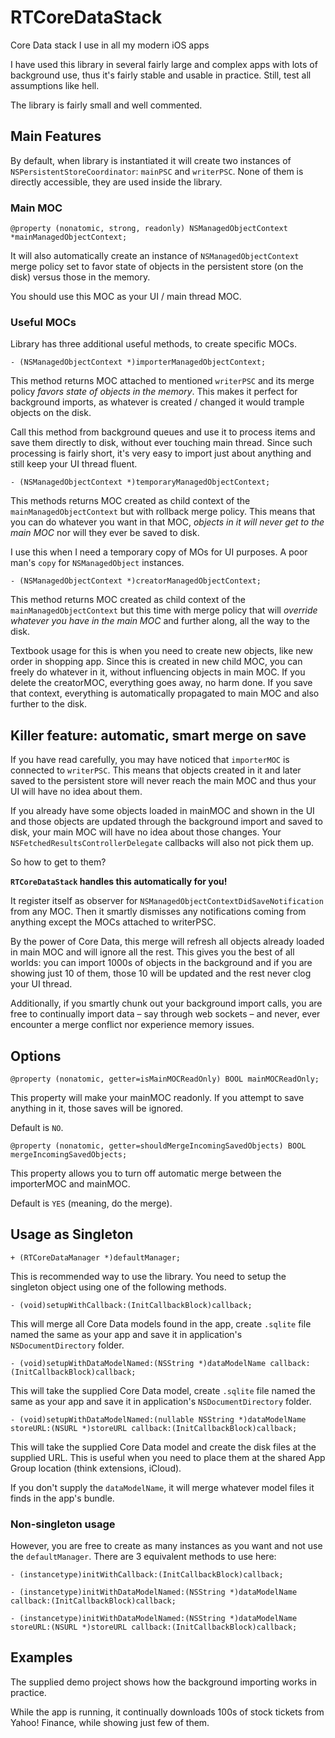 # RTCoreDataStack

Core Data stack I use in all my modern iOS apps

I have used this library in several fairly large and complex apps with lots of background use, thus it's fairly stable and usable in practice. Still, test all assumptions like hell.

The library is fairly small and well commented.

## Main Features

By default, when library is instantiated it will create two instances of `NSPersistentStoreCoordinator`: `mainPSC` and `writerPSC`. None of them is directly accessible, they are used inside the library.

### Main MOC

```
@property (nonatomic, strong, readonly) NSManagedObjectContext *mainManagedObjectContext;
```

It will also automatically create an instance of `NSManagedObjectContext` merge policy set to favor state of objects in the persistent store (on the disk) versus those in the memory.

You should use this MOC as your UI / main thread MOC.

### Useful MOCs

Library has three additional useful methods, to create specific MOCs.

```
- (NSManagedObjectContext *)importerManagedObjectContext;
```

This method returns MOC attached to mentioned `writerPSC` and its merge policy *favors state of objects in the memory*. This makes it perfect for background imports, as whatever is created / changed it would trample objects on the disk.

Call this method from background queues and use it to process items and save them directly to disk, without ever touching main thread. Since such processing is fairly short, it's very easy to import just about anything and still keep your UI thread fluent.

```
- (NSManagedObjectContext *)temporaryManagedObjectContext;
```

This methods returns MOC created as child context of the `mainManagedObjectContext` but with rollback merge policy. This means that you can do whatever you want in that MOC, *objects in it will never get to the main MOC* nor will they ever be saved to disk.

I use this when I need a temporary copy of MOs for UI purposes. A poor man's `copy` for `NSManagedObject` instances.

```
- (NSManagedObjectContext *)creatorManagedObjectContext;
```

This method returns MOC created as child context of the `mainManagedObjectContext` but this time with merge policy that will *override whatever you have in the main MOC* and further along, all the way to the disk.

Textbook usage for this is when you need to create new objects, like new order in shopping app. Since this is created in new child MOC, you can freely do whatever in it, without influencing objects in main MOC. If you delete the creatorMOC, everything goes away, no harm done. If you save that context, everything is automatically propagated to main MOC and also further to the disk.

## Killer feature: automatic, smart merge on save

If you have read carefully, you may have noticed that `importerMOC` is connected to `writerPSC`. This means that objects created in it and later saved to the persistent store will never reach the main MOC and thus your UI will have no idea about them.

If you already have some objects loaded in mainMOC and shown in the UI and those objects are updated through the background import and saved to disk, your main MOC will have no idea about those changes. Your `NSFetchedResultsControllerDelegate` callbacks will also not pick them up.

So how to get to them?

**`RTCoreDataStack` handles this automatically for you!**

It register itself as observer for `NSManagedObjectContextDidSaveNotification` from any MOC. Then it smartly dismisses any notifications coming from anything except the MOCs attached to writerPSC.

By the power of Core Data, this merge will refresh all objects already loaded in main MOC and will ignore all the rest. This gives you the best of all worlds: you can import 1000s of objects in the background and if you are showing just 10 of them, those 10 will be updated and the rest never clog your UI thread.

Additionally, if you smartly chunk out your background import calls, you are free to continually import data – say through web sockets – and never, ever encounter a merge conflict nor experience memory issues.

## Options

```
@property (nonatomic, getter=isMainMOCReadOnly) BOOL mainMOCReadOnly;
```

This property will make your mainMOC readonly. If you attempt to save anything in it, those saves will be ignored. 

Default is `NO`.

```
@property (nonatomic, getter=shouldMergeIncomingSavedObjects) BOOL mergeIncomingSavedObjects;
```

This property allows you to turn off automatic merge between the importerMOC and mainMOC.

Default is `YES` (meaning, do the merge).

## Usage as Singleton

```
+ (RTCoreDataManager *)defaultManager;
```

This is recommended way to use the library. 
You need to setup the singleton object using one of the following methods.

```
- (void)setupWithCallback:(InitCallbackBlock)callback;
```

This will merge all Core Data models found in the app, create `.sqlite` file named the same as your app and save it in application's `NSDocumentDirectory` folder.

```
- (void)setupWithDataModelNamed:(NSString *)dataModelName callback:(InitCallbackBlock)callback;
```

This will take the supplied Core Data model, create `.sqlite` file named the same as your app and save it in application's `NSDocumentDirectory` folder.

```
- (void)setupWithDataModelNamed:(nullable NSString *)dataModelName storeURL:(NSURL *)storeURL callback:(InitCallbackBlock)callback;
```

This will take the supplied Core Data model and create the disk files at the supplied URL. This is useful when you need to place them at the shared App Group location (think extensions, iCloud).

If you don't supply the `dataModelName`, it will merge whatever model files it finds in the app's bundle.

### Non-singleton usage

However, you are free to create as many instances as you want and not use the `defaultManager`. There are 3 equivalent methods to use here:

```
- (instancetype)initWithCallback:(InitCallbackBlock)callback;
```
```
- (instancetype)initWithDataModelNamed:(NSString *)dataModelName callback:(InitCallbackBlock)callback;
```
```
- (instancetype)initWithDataModelNamed:(NSString *)dataModelName storeURL:(NSURL *)storeURL callback:(InitCallbackBlock)callback;
```

## Examples

The supplied demo project shows how the background importing works in practice. 

While the app is running, it continually downloads 100s of stock tickets from Yahoo! Finance, while showing just few of them.